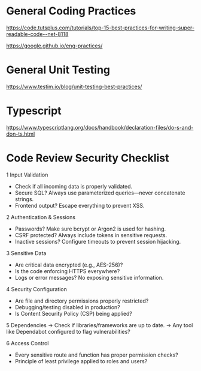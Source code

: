 # General Coding Practices
https://code.tutsplus.com/tutorials/top-15-best-practices-for-writing-super-readable-code--net-8118

https://google.github.io/eng-practices/

# General Unit Testing
https://www.testim.io/blog/unit-testing-best-practices/

# Typescript
https://www.typescriptlang.org/docs/handbook/declaration-files/do-s-and-don-ts.html

# Code Review Security Checklist
1 Input Validation
- Check if all incoming data is properly validated.
- Secure SQL? Always use parameterized queries—never concatenate strings.
- Frontend output? Escape everything to prevent XSS.

2 Authentication & Sessions
- Passwords? Make sure bcrypt or Argon2 is used for hashing.
- CSRF protected? Always include tokens in sensitive requests.
- Inactive sessions? Configure timeouts to prevent session hijacking.

3 Sensitive Data
- Are critical data encrypted (e.g., AES-256)?
- Is the code enforcing HTTPS everywhere?
- Logs or error messages? No exposing sensitive information.

4 Security Configuration
- Are file and directory permissions properly restricted?
- Debugging/testing disabled in production?
- Is Content Security Policy (CSP) being applied?

5 Dependencies
→ Check if libraries/frameworks are up to date.
→ Any tool like Dependabot configured to flag vulnerabilities?

6 Access Control
- Every sensitive route and function has proper permission checks?
- Principle of least privilege applied to roles and users?

